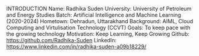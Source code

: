 INTRODUCTION
Name: Radhika Suden
University: University of Petroleum and Energy Studies
Batch: Artificial Intelligence and Machine Learning (2020-2024)
Hometown: Dehradun, Uttarakhand
Background: AIML, Cloud Computing and Virtulisation Technology (CCVT)
Goals: To keep pace with the growing technology
Motivation: Keep Learning, Keep Growing
Github: https://github.com/Radhika-Suden
LinkedIn: https://www.linkedin.com/in/radhika-suden-a09b18229/
